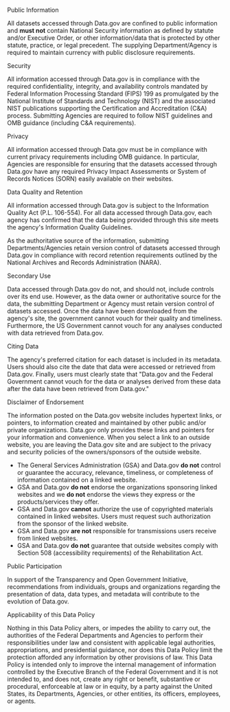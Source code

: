 Public Information

All datasets accessed through Data.gov are confined to public information and **must not** contain National Security information as defined by statute and/or Executive Order, or other information/data that is protected by other statute, practice, or legal precedent. The supplying Department/Agency is required to maintain currency with public disclosure requirements.

Security

All information accessed through Data.gov is in compliance with the required confidentiality, integrity, and availability controls mandated by Federal Information Processing Standard (FIPS) 199 as promulgated by the National Institute of Standards and Technology (NIST) and the associated NIST publications supporting the Certification and Accreditation (C&A) process. Submitting Agencies are required to follow NIST guidelines and OMB guidance (including C&A requirements).

Privacy

All information accessed through Data.gov must be in compliance with current privacy requirements including OMB guidance. In particular, Agencies are responsible for ensuring that the datasets accessed through Data.gov have any required Privacy Impact Assessments or System of Records Notices (SORN) easily available on their websites.

Data Quality and Retention

All information accessed through Data.gov is subject to the Information Quality Act (P.L. 106-554). For all data accessed through Data.gov, each agency has confirmed that the data being provided through this site meets the agency's Information Quality Guidelines.

As the authoritative source of the information, submitting Departments/Agencies retain version control of datasets accessed through Data.gov in compliance with record retention requirements outlined by the National Archives and Records Administration (NARA).

Secondary Use

Data accessed through Data.gov do not, and should not, include controls over its end use. However, as the data owner or authoritative source for the data, the submitting Department or Agency must retain version control of datasets accessed. Once the data have been downloaded from the agency's site, the government cannot vouch for their quality and timeliness. Furthermore, the US Government cannot vouch for any analyses conducted with data retrieved from Data.gov.

Citing Data

The agency's preferred citation for each dataset is included in its metadata. Users should also cite the date that data were accessed or retrieved from Data.gov. Finally, users must clearly state that "Data.gov and the Federal Government cannot vouch for the data or analyses derived from these data after the data have been retrieved from Data.gov."

Disclaimer of Endorsement

The information posted on the Data.gov website includes hypertext links, or pointers, to information created and maintained by other public and/or private organizations. Data.gov only provides these links and pointers for your information and convenience. When you select a link to an outside website, you are leaving the Data.gov site and are subject to the privacy and security policies of the owners/sponsors of the outside website.

*   The General Services Administration (GSA) and Data.gov **do not** control or guarantee the accuracy, relevance, timeliness, or completeness of information contained on a linked website.
*   GSA and Data.gov **do not** endorse the organizations sponsoring linked websites and we **do not** endorse the views they express or the products/services they offer.
*   GSA and Data.gov **cannot** authorize the use of copyrighted materials contained in linked websites. Users must request such authorization from the sponsor of the linked website.
*   GSA and Data.gov **are not** responsible for transmissions users receive from linked websites.
*   GSA and Data.gov **do not** guarantee that outside websites comply with Section 508 (accessibility requirements) of the Rehabilitation Act.

Public Participation

In support of the Transparency and Open Government Initiative, recommendations from individuals, groups and organizations regarding the presentation of data, data types, and metadata will contribute to the evolution of Data.gov.

Applicability of this Data Policy

Nothing in this Data Policy alters, or impedes the ability to carry out, the authorities of the Federal Departments and Agencies to perform their responsibilities under law and consistent with applicable legal authorities, appropriations, and presidential guidance, nor does this Data Policy limit the protection afforded any information by other provisions of law. This Data Policy is intended only to improve the internal management of information controlled by the Executive Branch of the Federal Government and it is not intended to, and does not, create any right or benefit, substantive or procedural, enforceable at law or in equity, by a party against the United States, its Departments, Agencies, or other entities, its officers, employees, or agents.